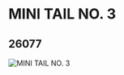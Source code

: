 # MINI TAIL NO. 3
## 26077
![MINI TAIL NO. 3](https://lc-www-live-s.legocdn.com/media/bricks/5/2/6160178.jpg)